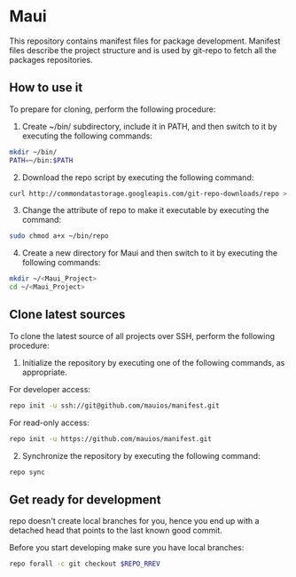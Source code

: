 Maui
====

This repository contains manifest files for package development.
Manifest files describe the project structure and is used by git-repo
to fetch all the packages repositories.

How to use it
-------------

To prepare for cloning, perform the following procedure:

1. Create ~/bin/ subdirectory, include it in PATH, and then switch to it by executing the following commands:

```sh
mkdir ~/bin/
PATH=~/bin:$PATH
```

2. Download the repo script by executing the following command:

```sh
curl http://commondatastorage.googleapis.com/git-repo-downloads/repo > ~/bin/repo
```

3. Change the attribute of repo to make it executable by executing the command:

```sh
sudo chmod a+x ~/bin/repo
```

4. Create a new directory for Maui and then switch to it by executing the following commands:

```sh
mkdir ~/<Maui_Project>
cd ~/<Maui_Project>
```

## Clone latest sources

To clone the latest source of all projects over SSH, perform the following procedure:

1. Initialize the repository by executing one of the following commands, as appropriate.

For developer access:

```sh
repo init -u ssh://git@github.com/mauios/manifest.git
```

For read-only access:

```sh
repo init -u https://github.com/mauios/manifest.git
```

2. Synchronize the repository by executing the following command:

```sh
repo sync
```

## Get ready for development

repo doesn't create local branches for you, hence you end up with a
detached head that points to the last known good commit.

Before you start developing make sure you have local branches:

```sh
repo forall -c git checkout $REPO_RREV
```
